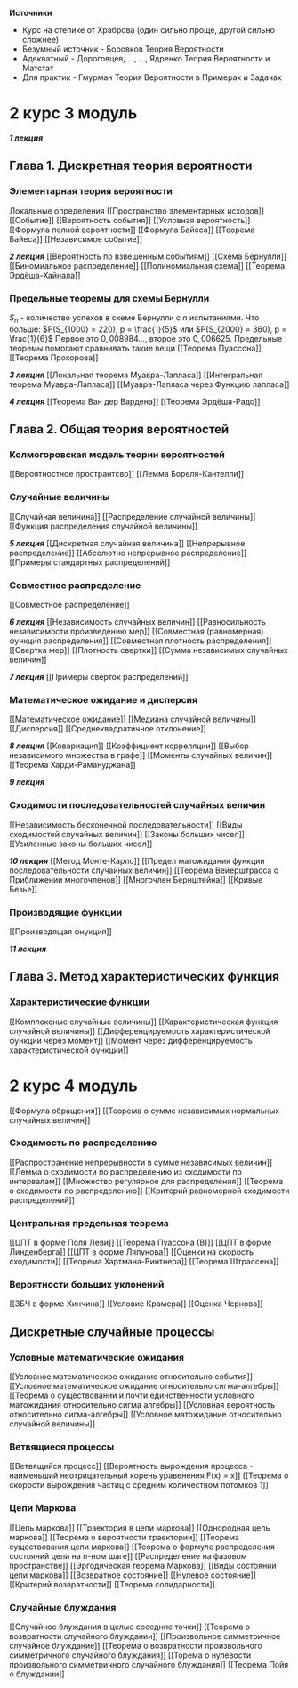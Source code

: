 **Источники**
+ Курс на степике от Храброва (один сильно проще, другой сильно сложнее)
+ Безумный источник - Боровков Теория Вероятности
+ Адекватный - Дороговцев, ..., ..., Ядренко Теория Вероятности и Матстат
+ Для практик - Гмурман Теория Вероятности в Примерах и Задачах

# 2 курс 3 модуль
***1 лекция***
## Глава 1. Дискретная теория вероятности
### Элементарная теория вероятности
Локальные определения
[[Пространство элементарных исходов]]
[[Событие]]
[[Вероятность события]]
[[Условная вероятность]]
[[Формула полной вероятности]]
[[Формула Байеса]]
[[Теорема Байеса]]
[[Независимое событие]]

***2 лекция***
[[Вероятность по взвешенным событиям]]
[[Схема Бернулли]]
[[Биномиальное распределение]]
[[Полиномиальная схема]]
[[Теорема Эрдёша-Хайнала]]

### Предельные теоремы для схемы Бернулли
$S_n$ - количество успехов в схеме Бернулли с $n$ испытаниями.
Что больше:  $P(S_{1000} = 220), p = \frac{1}{5}$ или $P(S_{2000} = 360), p = \frac{1}{6}$
Первое это $0,008984...$, второе это $0,006625$. Предельные теоремы помогают сравнивать такие вещи
[[Теорема Пуассона]]
[[Теорема Прохорова]]

***3 лекция***
[[Локальная теорема Муавра-Лапласа]]
[[Интегральная теорема Муавра-Лапласа]]
[[Муавра-Лапласа через Функцию лапласа]]

***4 лекция***
[[Теорема Ван дер Вардена]]
[[Теорема Эрдёша-Радо]]

## Глава 2. Общая теория вероятностей
### Колмогоровская модель теории вероятностей
[[Вероятностное пространтсво]]
[[Лемма Бореля-Кантелли]]
### Случайные величины
[[Случайная величина]]
[[Распределение случайной величины]]
[[Функция распределения случайной величины]]

***5 лекция***
[[Дискретная случайная величина]]
[[Непрерывное распределение]]
[[Абсолютно непрерывное распределение]]
[[Примеры стандартных распределений]]

### Совместное распределение
[[Совместное распределение]]

***6 лекция***
[[Независимость случайных величин]]
[[Равносильность независимости произведению мер]]
[[Совместная (равномерная) функция распределения]]
[[Совместная плотность распределения]]
[[Свертка мер]]
[[Плотность свертки]]
[[Сумма независимых случайных величин]]

***7 лекция***
[[Примеры сверток распределений]]
### Математическое ожидание и дисперсия
[[Математическое ожидание]]
[[Медиана случайной величины]]
[[Дисперсия]]
[[Среднеквадратичное отклонение]]

***8 лекция***
[[Ковариация]]
[[Коэффициент корреляции]]
[[Выбор независимого множества в графе]]
[[Моменты случайных величин]]
[[Теорема Харди-Рамануджана]]

***9 лекция***
### Сходимости последовательностей случайных величин
[[Независимость бесконечной последовательности]]
[[Виды сходимостей случайных величин]]
[[Законы больших чисел]]
[[Усиленные законы больших чисел]]

***10 лекция***
[[Метод Монте-Карло]]
[[Предел матожидания функции последовательности случайных величин]]
[[Теорема Вейерштрасса о Приближении многочленов]]
[[Многочлен Бернштейна]]
[[Кривые Безье]]

### Производящие функции
[[Производящая фнукция]]

***11 лекция***
## Глава 3. Метод характеристических функция
### Характеристические функции
[[Комплексные случайные величины]]
[[Характеристическая функция случайной величины]]
[[Дифференцируемость характеристической функции через момент]]
[[Момент через дифференцируемость характеристической функции]]

# 2 курс 4 модуль
[[Формула обращения]]
[[Теорема о сумме независимых нормальных случайных величин]]
### Сходимость по распределению
[[Распространение непрерывности в сумме независимых величин]]
[[Лемма о сходимости по распределению из сходимости по интервалам]]
[[Множество регулярное для распределения]]
[[Теорема о сходимости по распределению]]
[[Критерий равномерной сходимости распределений]]
### Центральная предельная теорема
[[ЦПТ в форме Поля Леви]]
[[Теорема Пуассона (В)]]
[[ЦПТ в форме Линденберга]]
[[ЦПТ в форме Ляпунова]]
[[Оценки на скорость сходимости]]
[[Теорема Хартмана-Винтнера]]
[[Теорема Штрассена]]

### Вероятности больших уклонений
[[ЗБЧ в форме Хинчина]]
[[Условие Крамера]]
[[Оценка Чернова]]
## Дискретные случайные процессы
### Условные математические ожидания
[[Условное математическое ожидание относительно события]]
[[Условное математическое ожидание относительно сигма-алгебры]]
[[Теорема о существовании и почти единственности условного матожидания относительно сигма алгебры]]
[[Условная вероятность относительно сигма-алгебры]]
[[Условное матожидание относительно случайной величины]]

### Ветвящиеся процессы
[[Ветвящийся процесс]]
[[Вероятность вырождения процесса - наименьший неотрицательный корень уравенения F(x) = x]]
[[Теорема о скорости вырождения частиц с средним количеством потомков 1]]

### Цепи Маркова
[[Цепь маркова]]
[[Траектория в цепи маркова]]
[[Однородная цепь маркова]]
[[Теорема о вероятности траектории]]
[[Теорема существования цепи маркова]]
[[Теорема о формуле распределения состояний цепи на n-ном шаге]]
[[Распределение на фазовом пространстве]]
[[Эргодическая теорема Маркова]]
[[Виды состояний цепи маркова]]
[[Возвратное состояние]]
[[Нулевое состояние]]
[[Критерий возвратности]]
[[Теорема солидарности]]

### Случайные блуждания
[[Случайное блуждания в целые соседние точки]]
[[Теорема о возвратности случайного блуждании]]
[[Произвольное симметричное случайное блуждание]]
[[Теорема о возвратности произвольного симметричного случайного блуждания]]
[[Торема о нулевости произвольного симметричного случайного блуждания]]
[[Теорема Пойя о блуждании]]
